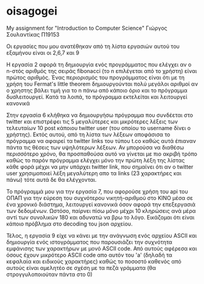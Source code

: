 # oisagogei 
My assignment for "Introduction to Computer Science"
Γιώργος Σουλαντίκας Π19153

Οι εργασίες που μου ανατέθηκαν από τη λίστα εργασιών αυτού του εξαμήνου είναι οι 2,6,7 και 9

Η εργασία 2 αφορά τη δημιουργία ενός προγράμματος που ελέγχει αν ο n-στός αριθμός της σειράς fibonacci
(το n επιλέγεται από το χρήστη) είναι πρώτος αριθμός. Ένας περιορισμός του προγράμματος είναι ότι με τη χρήση
του Fermat's little theorem δημιουργούνται πολύ μεγάλοι αριθμοί αν ο χρηστης βάλει τιμή για το n πάνω από
κάποιο όριο και το πρόγραμμα δυσλειτουργεί. Κατά τα λοιπά, το πρόγραμμα εκτελείται και λειτουργεί κανονικά

Στην εργασία 6 κλήθηκα να δημιουργήσω πρόγραμμα που συνδέεται στο twitter και επιστρέφει τις 5 μεγαλύτερες 
και μικρότερες λέξεις των τελευταίων 10 post κάποιου twitter user (του οποίου το username δίνει ο χρήστης).
Εκτός αυτού, από τη λίστα των λέξεων αποφάσισα το πρόγραμμα να αφαιρεί τα twitter links του τύπου t.co καθώς
αυτά έπιαναν πάντα τις θέσεις των υψηλότερων λέξεων. Αν μπορούσα να διαθέσω περισσότερο χρόνο, θα προσπαθούσα
αυτό να γίνεται με πιο ακριβή τρόπο καθώς το παρόν πρόγραμμα ελέγχει μόνο την πρώτη λέξη της λίστας κάθε φορά
μέχρι να μην υπάρχει twitter link, που σημαίνει ότι αν ο twitter user χρησιμοποιεί λέξη μεγαλύτερη απο τα links
(23 χαρακτήρες και πάνω) τότε αυτά δε θα ελέγχονται.

Το πρόγραμμά μου για την εργασία 7, που αφορούσε χρήση του api του ΟΠΑΠ για την εύρεση του συχνότερου νικητή-αριθμού 
στο ΚΙΝΟ μέσα σε ένα χρονικό διάστημα, λειτουργεί κανονικά όσον αφορά την επεξεργασιά των δεδομένων. Ωστόσο, 
παίρνει πίσω μόνο μέχρι 10 κληρώσεις ανά μέρα αντί των συνολικών 180 και αδυνατώ να βρω το λόγο. Εικάζομαι
ότι είναι κάποιο πρόβλημα στο decoding του json αρχείου.

Τέλος, η εργασία 9 είχε να κάνει με την ανάγνωση ενός αρχείου ASCII και δημιουργία ενός ιστογράμματος που
παρουσιάζει την συχνότητα εμφάνισης των χαρακτήρων με μονό ASCII code. Από αυτούς αφέρεσα και όσους έχουν
μικρότερο ASCII code απο αυτόν του 'a' (δηλαδή τα κεφαλαία και ειδικούς χαρακτήρες) καθώς το ποσοστό καθενός
από αυτούς είναι αμελητέο σε σχέση με τα πεζά γράμματα (θα στρογγυλοποιούταν πάντα στο 0)
